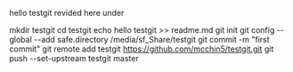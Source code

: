 hello testgit
revided here under

mkdir testgit
cd testgit
echo hello testgit >> readme.md
git init
git config --global --add safe.directory /media/sf_Share/testgit
git commit -m "first commit"
git remote add testgit https://github.com/mcchin5/testgit.git
git push --set-upstream testgit master

